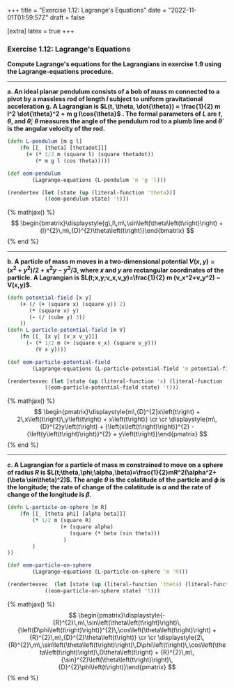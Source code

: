 +++
title = "Exercise 1.12: Lagrange's Equations"
date = "2022-11-01T01:59:57Z"
draft = false

[extra]
latex = true
+++







### Exercise 1.12: Lagrange's Equations

**Compute Lagrange's equations for the Lagrangians in exercise 1.9 using the Lagrange-equations procedure.**

---
**a. An ideal planar pendulum consists of a bob of mass m connected to a pivot by a massless rod of length $l$ subject to uniform gravitational acceleration g. A Lagrangian is $L(t, \theta, \dot{\theta}) = \frac{1}{2} m l^2 \dot{\theta}^2 + m g l\cos{\theta}$ . The formal parameters of $L$ are $t$, $\theta$, and $\dot{\theta}$; $\theta$ measures the angle of the pendulum rod to a plumb line and $\dot{\theta}$ is the angular velocity of the rod.**

```clojure
(defn L-pendulum [m g l]
    (fn [[_ [theta] [thetadot]]] 
      (+ (* 1/2 m (square l) (square thetadot))
         (* m g l (cos theta)))))

(def eom-pendulum 
        (Lagrange-equations (L-pendulum 'm 'g 'l)))

(rendertex (let [state (up (literal-function 'theta))]
            ((eom-pendulum state) 't)))
```


{% mathjax() %}
$$
\begin{bmatrix}\displaystyle{g\,l\,m\,\sin\left(\theta\left(t\right)\right) + {l}^{2}\,m\,{D}^{2}\theta\left(t\right)}\end{bmatrix}
$$
{% end %}





--- 
**b. A particle of mass m moves in a two-dimensional potential $V(x, y) = (x^2 + y^2)/2 + x^2y − y^3/3$, where $x$ and $y$ are rectangular coordinates of the particle. A Lagrangian is $L(t;x,y;v_x,v_y)=\frac{1}{2} m (v_x^2+v_y^2) − V(x,y)$.**

```clojure
(defn potential-field [x y] 
    (+ (/ (+ (square x) (square y)) 2)
       (* (square x) y)
       (- (/ (cube y) 3))
    ))
(defn L-particle-potential-field [m V]
    (fn [[_ [x y] [v_x v_y]]] 
      (- (* 1/2 m (+ (square v_x) (square v_y)))
         (V x y))))

(def eom-particle-potential-field 
        (Lagrange-equations (L-particle-potential-field 'm potential-field)))

(rendertexvec (let [state (up (literal-function 'x) (literal-function 'y))]
            ((eom-particle-potential-field state) 't)))
```


{% mathjax() %}
$$
\begin{pmatrix}\displaystyle{m\,{D}^{2}x\left(t\right) + 2\,x\left(t\right)\,y\left(t\right) + x\left(t\right)} \cr \cr \displaystyle{m\,{D}^{2}y\left(t\right) + {\left(x\left(t\right)\right)}^{2} - {\left(y\left(t\right)\right)}^{2} + y\left(t\right)}\end{pmatrix}
$$
{% end %}





--- 
**c. A Lagrangian for a particle of mass m constrained to move on a sphere of radius $R$ is $L(t;\theta,\phi;\alpha,\beta)=\frac{1}{2}mR^2(\alpha^2+(\beta \sin\theta)^2)$. The angle $\theta$ is the colatitude of the particle and $\phi$ is the longitude; the rate of change of the colatitude is $\alpha$ and the rate of change of the longitude is $\beta$.**

```clojure
(defn L-particle-on-sphere [m R]
    (fn [[_ [theta phi] [alpha beta]]] 
        (* 1/2 m (square R) 
                 (+ (square alpha) 
                    (square (* beta (sin theta)))
                  )
        )
))

(def eom-particle-on-sphere
        (Lagrange-equations (L-particle-on-sphere 'm 'R)))

(rendertexvec  (let [state (up (literal-function 'theta) (literal-function 'phi))]
            ((eom-particle-on-sphere state) 't)))
```


{% mathjax() %}
$$
\begin{pmatrix}\displaystyle{- {R}^{2}\,m\,\sin\left(\theta\left(t\right)\right)\,{\left(D\phi\left(t\right)\right)}^{2}\,\cos\left(\theta\left(t\right)\right) + {R}^{2}\,m\,{D}^{2}\theta\left(t\right)} \cr \cr \displaystyle{2\,{R}^{2}\,m\,\sin\left(\theta\left(t\right)\right)\,D\phi\left(t\right)\,\cos\left(\theta\left(t\right)\right)\,D\theta\left(t\right) + {R}^{2}\,m\,{\sin}^{2}\left(\theta\left(t\right)\right)\,{D}^{2}\phi\left(t\right)}\end{pmatrix}
$$
{% end %}


